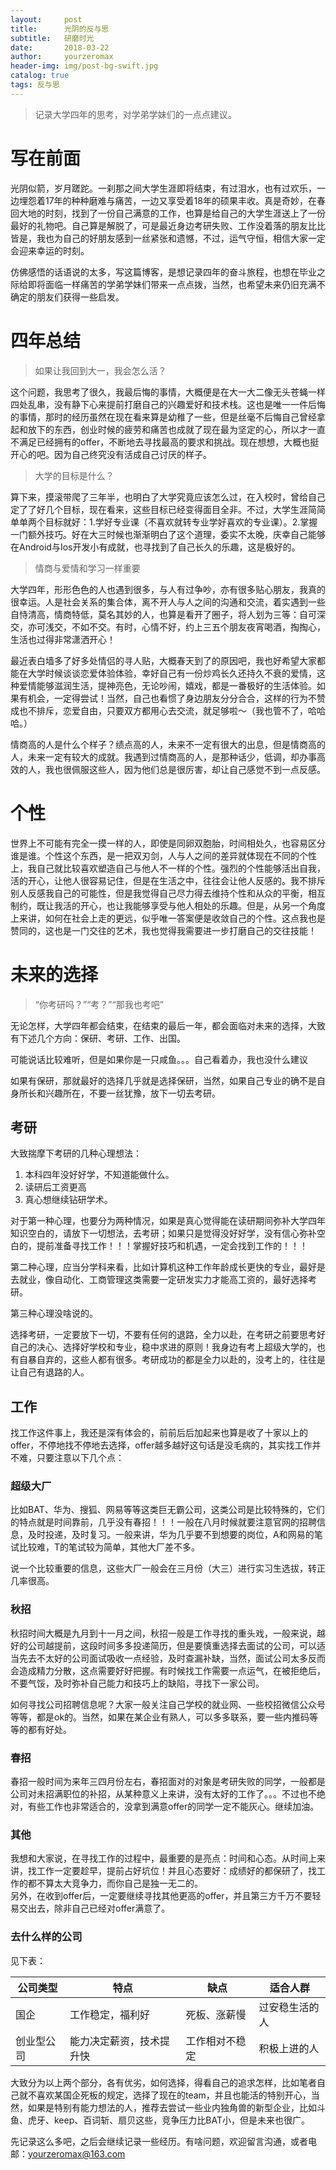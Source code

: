 ```yaml
---
layout:     post
title:      光阴的反与思
subtitle:   研磨时光
date:       2018-03-22
author:     yourzeromax
header-img: img/post-bg-swift.jpg
catalog: true
tags: 反与思
---
```


>记录大学四年的思考，对学弟学妹们的一点点建议。

# 写在前面
光阴似箭，岁月蹉跎。一刹那之间大学生涯即将结束，有过泪水，也有过欢乐，一边埋怨着17年的种种磨难与痛苦，一边又享受着18年的硕果丰收。真是奇妙，在春回大地的时刻，找到了一份自己满意的工作，也算是给自己的大学生涯送上了一份最好的礼物吧。自己算是解脱了，可是最近身边考研失败、工作没着落的朋友比比皆是，我也为自己的好朋友感到一丝紧张和遗憾，不过，运气守恒，相信大家一定会迎来幸运的时刻。  

仿佛感悟的话语说的太多，写这篇博客，是想记录四年的奋斗旅程，也想在毕业之际给即将面临一样痛苦的学弟学妹们带来一点点拨，当然，也希望未来仍旧充满不确定的朋友们获得一些启发。  

# 四年总结
> 如果让我回到大一，我会怎么活？   
  
  这个问题，我思考了很久，我最后悔的事情，大概便是在大一大二像无头苍蝇一样四处乱串，没有静下心来提前打磨自己的兴趣爱好和技术栈。这也是唯一一件后悔的事情，那时的经历虽然在现在看来算是幼稚了一些，但是丝毫不后悔自己曾经拿起和放下的东西，创业时候的疲劳和痛苦也成就了现在最为坚定的心，所以才一直不满足已经拥有的offer，不断地去寻找最高的要求和挑战。现在想想，大概也挺开心的吧。因为自己终究没有活成自己讨厌的样子。
>   大学的目标是什么？  
  
  算下来，摸滚带爬了三年半，也明白了大学究竟应该怎么过，在入校时，曾给自己定了了好几个目标，现在看来，这些目标已经变得面目全非。不过，大学生涯简简单单两个目标就好：1.学好专业课（不喜欢就转专业学好喜欢的专业课）。2.掌握一门额外技巧。好在大三时候也渐渐明白了这个道理，委实不太晚，庆幸自己能够在Android与Ios开发小有成就，也寻找到了自己长久的乐趣，这是极好的。  
>   情商与爱情和学习一样重要  
  
  大学四年，形形色色的人也遇到很多，与人有过争吵，亦有很多贴心朋友，我真的很幸运。人是社会关系的集合体，离不开人与人之间的沟通和交流，着实遇到一些自恃清高，情商特低，莫名其妙的人，也算是看开了圈子，将人划为三等：自可深交，亦可浅交，不如不交。有时，心情不好，约上三五个朋友夜宵喝酒，掏掏心，生活也过得非常潇洒开心！  
  
  最近表白墙多了好多处情侣的寻人贴，大概春天到了的原因吧，我也好希望大家都能在大学时候谈谈恋爱体验体验，幸好自己有一份炒鸡长久还持久不衰的爱情，这种爱情能够滋润生活，提神亮色，无论吵闹，嬉戏，都是一番极好的生活体验。如果有机会，一定得尝试！当然，自己也看惯了身边朋友分分合合，这样的行为不赞成也不排斥，恋爱自由，只要双方都用心去交流，就足够啦～（我也管不了，哈哈哈。）    
  
  情商高的人是什么个样子？绩点高的人，未来不一定有很大的出息，但是情商高的人，未来一定有较大的成就。我遇到过情商高的人，是那种话少，低调，却办事高效的人，我也很佩服这些人，因为他们总是很厉害，却让自己感觉不到一点反感。
  
#   个性  
世界上不可能有完全一摸一样的人，即使是同卵双胞胎，时间相处久，也容易区分谁是谁。个性这个东西，是一把双刃剑，人与人之间的差异就体现在不同的个性上，我自己就比较喜欢塑造自己与他人不一样的个性。强烈的个性能够活出自我，活的开心，让他人很容易记住，但是在生活之中，往往会让他人反感的。我不排斥别人反感我自己的可能性，但是我觉得自己尽力得去维持个性和从众的平衡，相互制约，既让我活的开心，也让我能够享受与他人相处的乐趣。但是，从另一个角度上来讲，如何在社会上走的更远，似乎唯一答案便是收敛自己的个性。这点我也是赞同的，这也是一门交往的艺术，我也觉得我需要进一步打磨自己的交往技能！  

# 未来的选择
> “你考研吗？”“考？”“那我也考吧”  
  
  无论怎样，大学四年都会结束，在结束的最后一年，都会面临对未来的选择，大致有下述几个方向：保研、考研、工作、出国。
  
  可能说话比较难听，但是如果你是一只咸鱼。。。自己看着办，我也没什么建议
  
  如果有保研，那就最好的选择几乎就是选择保研，当然，如果自己专业的确不是自身所长和兴趣所在，不要一丝犹豫，放下一切去考研。
  
##   考研
大致揣摩下考研的几种心理想法：
1. 本科四年没好好学，不知道能做什么。
1. 读研后工资更高
1. 真心想继续钻研学术。    
  
对于第一种心理，也要分为两种情况，如果是真心觉得能在读研期间弥补大学四年知识空白的，请放下一切想法，去考研；如果只是觉得没好好学，没有信心弥补空白的，提前准备寻找工作！！！掌握好技巧和机遇，一定会找到工作的！！！  
  
第二种心理，应当分学科来看，比如计算机这种工作年龄成长更快的专业，最好是去就业，像自动化、工商管理这类需要一定研发实力才能高工资的，最好选择考研。
  
第三种心理没啥说的。

选择考研，一定要放下一切，不要有任何的退路，全力以赴，在考研之前要思考好自己的决心、选择好学校和专业，稳中求进的原则！我身边有考上超级大学的，也有自暴自弃的，这些人都有很多。考研成功的都是全力以赴的，没考上的，往往是让自己有退路的人。  
  
##   工作
找工作这件事上，我还是深有体会的，前前后后加起来也算是收了十家以上的offer，不停地找不停地去选择，offer越多越好这句话是没毛病的，其实找工作并不难，只要注意以下几个点：
### 超级大厂
比如BAT、华为、搜狐、网易等等这类巨无霸公司，这类公司是比较特殊的，它们的特点就是时间靠前，几乎没有春招！！！一般在八月时候就要注意官网的招聘信息，及时投递，及时复习。一般来讲，华为几乎要不到想要的岗位，A和网易的笔试比较难，T的笔试较为简单，其他大厂差不多。   
  
  说一个比较重要的信息，这些大厂一般会在三月份（大三）进行实习生选拔，转正几率很高。
### 秋招  
秋招时间大概是九月到十一月之间，秋招一般是工作寻找的重头戏，一般来说，越好的公司越提前，这段时间多多投递简历，但是要慎重选择去面试的公司，可以适当先去不太好的公司面试吸收一点经验，及时查漏补缺，当然，面试公司太多反而会造成精力分散，这点需要好好把握。有时候找工作需要一点运气，在被拒绝后，不要气馁，及时弥补自己能力和技巧上的缺陷，寻找下一家公司。  
  
  如何寻找公司招聘信息呢？大家一般关注自己学校的就业网、一些校招微信公众号等等，都是ok的。当然，如果在某企业有熟人，可以多多联系，要一些内推码等等的都有好处。
   
### 春招
春招一般时间为来年三四月份左右，春招面对的对象是考研失败的同学，一般都是公司对未招满职位的补招，从某种意义上来讲，没有太好的工作了。。。不过也不绝对，有些工作也非常适合的，没拿到满意offer的同学一定不能灰心。继续加油。   
### 其他
我想和大家说，在寻找工作的过程中，最重要的是亮点：时间和心态。从时间上来讲，找工作一定要趁早，提前占好坑位！并且心态要好：成绩好的都保研了，找工作的都不算太大竞争力，而你自己是独一无二的。  
另外，在收到offer后，一定要继续寻找其他更高的offer，并且第三方千万不要轻易交出去，除非自己已经对offer满意了。   
### 去什么样的公司
见下表：

公司类型 | 特点 |缺点| 适合人群
-----|---|---|---
 国企| 工作稳定，福利好| 死板、涨薪慢|过安稳生活的人
 创业型公司 | 能力决定薪资，技术提升快| 工作相对不稳定|积极上进的人  
 
 大致分为以上两个部分，各有优劣，如何选择，得看自己的追求怎样，比如笔者自己就不喜欢某国企死板的规定，选择了现在的team，并且也能活的特别开心，当然，如果是特别有能力想法的人，推荐去尝试一些业内独角兽的新型企业，比如斗鱼、虎牙、keep、百词斩、扇贝这些，竞争压力比BAT小，但是未来也很广。
 
 先记录这么多吧，之后会继续记录一些经历。有啥问题，欢迎留言沟通，或者电邮：yourzeromax@163.com


